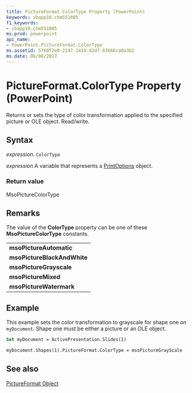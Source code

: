 ```yaml
---
title: PictureFormat.ColorType Property (PowerPoint)
keywords: vbapp10.chm551005
f1_keywords:
- vbapp10.chm551005
ms.prod: powerpoint
api_name:
- PowerPoint.PictureFormat.ColorType
ms.assetid: 5760f2e0-2247-1414-d2df-83666ca0a3b2
ms.date: 06/08/2017
---
```



# PictureFormat.ColorType Property (PowerPoint)

Returns or sets the type of color transformation applied to the specified picture or OLE object. Read/write.


## Syntax

 _expression_. `ColorType`

 _expression_ A variable that represents a [PrintOptions](./PowerPoint.PrintOptions.md) object.


### Return value

MsoPictureColorType


## Remarks

The value of the  **ColorType** property can be one of these **MsoPictureColorType** constants.


||
|:-----|
|**msoPictureAutomatic**|
|**msoPictureBlackAndWhite**|
|**msoPictureGrayscale**|
|**msoPictureMixed**|
|**msoPictureWatermark**|

## Example

This example sets the color transformation to grayscale for shape one on  `myDocument`. Shape one must be either a picture or an OLE object.


```vb
Set myDocument = ActivePresentation.Slides(1)

myDocument.Shapes(1).PictureFormat.ColorType = msoPictureGrayScale
```


## See also


[PictureFormat Object](PowerPoint.PictureFormat.md)

